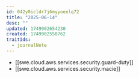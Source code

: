 ```yaml
---
id: 042y0icldr7j6myyoeelq72
title: "2025-06-14"
desc: ""
updated: 1749902654230
created: 1749902550762
traitIds:
  - journalNote
---
```


- [[swe.cloud.aws.services.security.guard-duty]]
- [[swe.cloud.aws.services.security.macie]]
